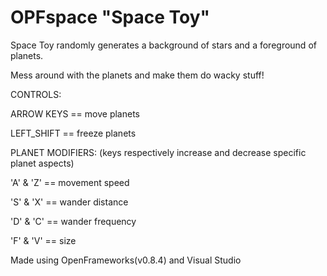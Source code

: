 OPFspace "Space Toy"
========

Space Toy randomly generates a background of stars and a foreground of planets.

Mess around with the planets and make them do wacky stuff!

CONTROLS:

  ARROW KEYS == move planets
  
  LEFT_SHIFT == freeze planets

  PLANET MODIFIERS: (keys respectively increase and decrease specific planet aspects)
  
  'A' & 'Z' == movement speed
  
  'S' & 'X' == wander distance
  
  'D' & 'C' == wander frequency
  
  'F' & 'V' == size

Made using OpenFrameworks(v0.8.4) and Visual Studio
